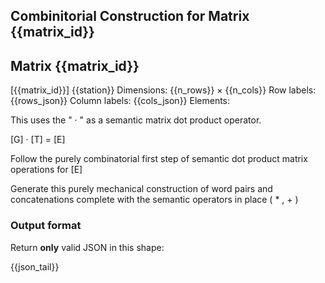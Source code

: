 ## Combinitorial Construction for Matrix {{matrix_id}}
## Matrix {{matrix_id}} 
[{{matrix_id}}]
{{station}}
Dimensions: {{n_rows}} × {{n_cols}} 
Row labels: {{rows_json}}
Column labels: {{cols_json}}
Elements:

This uses the " · " as a semantic matrix dot product operator.

[G] · [T] = [E]

Follow the purely combinatorial first step of semantic dot product matrix operations for [E]

Generate this purely mechanical construction of word pairs and concatenations complete with the semantic operators in place ( * , + )

### Output format
Return **only** valid JSON in this shape:

{{json_tail}}